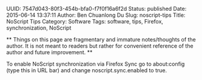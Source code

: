 UUID: 7547d043-80f3-454b-bfa0-f7f0f16a6f2d
Status: published
Date: 2015-06-14 13:37:11
Author: Ben Chuanlong Du
Slug: noscript-tips
Title: NoScript Tips
Category: Software
Tags: software, tips, Firefox, synchronization, NoScript

**
Things on this page are
fragmentary and immature notes/thoughts of the author.
It is not meant to readers
but rather for convenient reference of the author and future improvement.
**

To enable NoScript synchronization via Firefox Sync go to about:config (type this in URL bar) 
and change noscript.sync.enabled to true.
